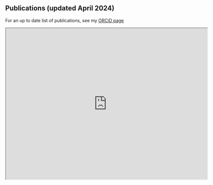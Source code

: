 ## Publications (updated April 2024)


For an up to date list of publications, see my [ORCiD page](https://orcid.org/my-orcid?orcid=0000-0002-5523-4264)


<iframe src="https://drive.google.com/file/d/1oq4OKqP0_GTko6UZ0KoFI9zNUlQiOnFw/preview" width="640" height="480" allow="autoplay"></iframe>
